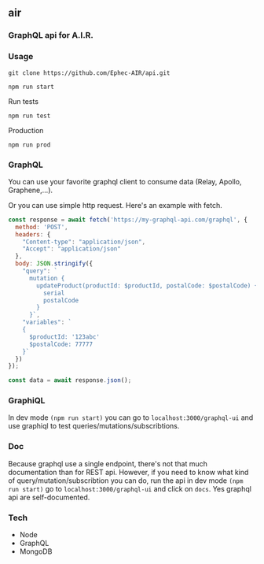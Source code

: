 ## air 
### GraphQL api for A.I.R. 

### Usage
```
git clone https://github.com/Ephec-AIR/api.git
```

```
npm run start
```

Run tests
```
npm run test
```

Production
```
npm run prod
```

### GraphQL
You can use your favorite graphql client to consume data (Relay, Apollo, Graphene,...).

Or you can use simple http request. Here's an example with fetch.

```js
const response = await fetch('https://my-graphql-api.com/graphql', {
  method: 'POST',
  headers: { 
    "Content-type": "application/json", 
    "Accept": "application/json"
  },
  body: JSON.stringify({
    "query": `
      mutation {
        updateProduct(productId: $productId, postalCode: $postalCode) {
          serial
          postalCode
        }
      }`, 
    "variables": `
    {
      $productId: '123abc'
      $postalCode: 77777
    }`
  })
});

const data = await response.json();
```

### GraphiQL
In dev mode `(npm run start)` you can go to `localhost:3000/graphql-ui` and use graphiql to test queries/mutations/subscribtions.

### Doc
Because graphql use a single endpoint, there's not that much documentation than for REST api. 
However, if you need to know what kind of query/mutation/subscribtion you can do, run the api in dev mode `(npm run start)` go to `localhost:3000/graphql-ui` and click on `docs`. 
Yes graphql api are self-documented.

### Tech
- Node
- GraphQL
- MongoDB
